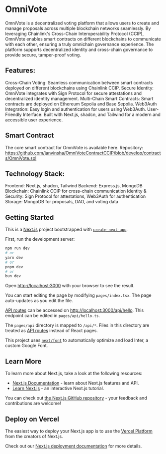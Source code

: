 
# OmniVote
OmniVote is a decentralized voting platform that allows users to create and manage proposals across multiple blockchain networks seamlessly. By leveraging Chainlink's Cross-Chain Interoperability Protocol (CCIP), OmniVote enables smart contracts on different blockchains to communicate with each other, ensuring a truly omnichain governance experience. The platform supports decentralized identity and cross-chain governance to provide secure, tamper-proof voting.

## Features:
Cross-Chain Voting: Seamless communication between smart contracts deployed on different blockchains using Chainlink CCIP.
Secure Identity: OmniVote integrates with Sign Protocol for secure attestations and decentralized identity management.
Multi-Chain Smart Contracts: Smart contracts are deployed on Ethereum Sepolia and Base Sepolia.
Web3Auth Integration: Easy login and authentication for users using Web3Auth.
User-Friendly Interface: Built with Next.js, shadcn, and Tailwind for a modern and accessible user experience.

## Smart Contract
The core smart contract for OmniVote is available here.
Repository: https://github.com/janvinsha/OmniVoteContractCCIP/blob/develop/contracts/OmniVote.sol

## Technology Stack:
Frontend: Next.js, shadcn, Tailwind
Backend: Express.js, MongoDB
Blockchain: Chainlink CCIP for cross-chain communication
Identity & Security: Sign Protocol for attestations, Web3Auth for authentication
Storage: MongoDB for proposals, DAO, and voting data



## Getting Started
This is a [Next.js](https://nextjs.org/) project bootstrapped with [`create-next-app`](https://github.com/vercel/next.js/tree/canary/packages/create-next-app).

First, run the development server:

```bash
npm run dev
# or
yarn dev
# or
pnpm dev
# or
bun dev
```

Open [http://localhost:3000](http://localhost:3000) with your browser to see the result.

You can start editing the page by modifying `pages/index.tsx`. The page auto-updates as you edit the file.

[API routes](https://nextjs.org/docs/api-routes/introduction) can be accessed on [http://localhost:3000/api/hello](http://localhost:3000/api/hello). This endpoint can be edited in `pages/api/hello.ts`.

The `pages/api` directory is mapped to `/api/*`. Files in this directory are treated as [API routes](https://nextjs.org/docs/api-routes/introduction) instead of React pages.

This project uses [`next/font`](https://nextjs.org/docs/basic-features/font-optimization) to automatically optimize and load Inter, a custom Google Font.

## Learn More

To learn more about Next.js, take a look at the following resources:

- [Next.js Documentation](https://nextjs.org/docs) - learn about Next.js features and API.
- [Learn Next.js](https://nextjs.org/learn) - an interactive Next.js tutorial.

You can check out [the Next.js GitHub repository](https://github.com/vercel/next.js/) - your feedback and contributions are welcome!

## Deploy on Vercel

The easiest way to deploy your Next.js app is to use the [Vercel Platform](https://vercel.com/new?utm_medium=default-template&filter=next.js&utm_source=create-next-app&utm_campaign=create-next-app-readme) from the creators of Next.js.

Check out our [Next.js deployment documentation](https://nextjs.org/docs/deployment) for more details.

